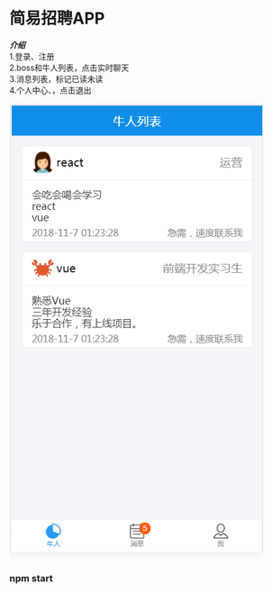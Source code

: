 # 简易招聘APP

***介绍***    
1.登录、注册   
2.boss和牛人列表，点击实时聊天   
3.消息列表，标记已读未读    
4.个人中心、，点击退出

![image](https://github.com/sktm4a1/imooc-react-app/raw/master/src/component/img/view.PNG)

### npm start
